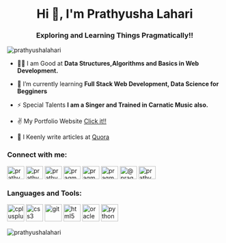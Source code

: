 <head>
  <link rel="stylesheet" href="https://cdn.jsdelivr.net/gh/devicons/devicon@v2.9.0/devicon.min.css"
 </head>
<body>
<h1 align="center">Hi 👋, I'm Prathyusha Lahari</h1>
<h3 align="center">Exploring and Learning Things Pragmatically!!</h3>

<p align="left"> <img src="https://komarev.com/ghpvc/?username=prathyushalahari&label=Profile%20views&color=0e75b6&style=flat" alt="prathyushalahari" /> </p>

- 👨‍💻 I am Good at      **Data Structures,Algorithms and Basics in Web Development.**

- 🌱 I’m currently learning **Full Stack Web Development, Data Science for Begginers**

- ⚡ Special Talents         **I am a Singer and Trained in Carnatic Music also.**

- ✌ My Portfolio Website [Click it!!](https://prathyushalahari.github.io/CV/)

- 📝 I Keenly write articles at [Quora](https://www.quora.com/profile/Prathyusha-Lahari)

<h3 align="left">Connect with me:</h3>
<p align="left">
<a href="https://twitter.com/prathyushamaha2" target="blank"><img align="center" src="https://cdn.jsdelivr.net/npm/simple-icons@3.0.1/icons/twitter.svg" alt="prathyushamaha2" height="30" width="40" /></a>
<a href="https://linkedin.com/in/prathyusha-lahari" target="blank"><img align="center" src="https://cdn.jsdelivr.net/npm/simple-icons@3.0.1/icons/linkedin.svg" alt="prathyusha-lahari" height="30" width="40" /></a>
 <a href="https://linkedin.com/in/prathyusha-lahari" target="blank"><img align="center" src="https://simpleicons.org/icons/quora.svg" alt="prathyusha-lahari" height="30" width="40" /></a>
<a href="https://www.codechef.com/users/pragmatic_p8" target="blank"><img align="center" src="https://cdn.jsdelivr.net/npm/simple-icons@3.1.0/icons/codechef.svg" alt="pragmatic_p8" height="30" width="40" /></a>
<a href="https://www.hackerrank.com/pragmatic_p8" target="blank"><img align="center" src="https://cdn.jsdelivr.net/npm/simple-icons@3.0.1/icons/hackerrank.svg" alt="pragmatic_p8" height="30" width="40" /></a>
<a href="https://codeforces.com/profile/pragmatic_p8" target="blank"><img align="center" src="https://cdn.jsdelivr.net/npm/simple-icons@3.0.1/icons/codeforces.svg" alt="pragmatic_p8" height="30" width="40" /></a>
<a href="https://www.hackerearth.com/@pragmatic_p8" target="blank"><img align="center" src="https://cdn.jsdelivr.net/npm/simple-icons@3.0.1/icons/hackerearth.svg" alt="@pragmatic_p8" height="30" width="40" /></a>
<a href="https://auth.geeksforgeeks.org/user/prathyusha_lahari" target="blank"><img align="center" src="https://cdn.jsdelivr.net/npm/simple-icons@3.0.1/icons/geeksforgeeks.svg" alt="prathyusha_lahari" height="30" width="40" /></a>
</p>

<h3 align="left">Languages and Tools:</h3>
<a href="https://www.w3schools.com/cpp/" target="_blank"><img src="https://simpleicons.org/icons/cplusplus.svg" alt="cplusplus" width="40" height="40"/></a> 
<a href="https://www.w3schools.com/css/" target="_blank"><img src="https://simpleicons.org/icons/css3.svg" alt="css3" width="40" height="40"/></a> 
<a href="https://git-scm.com/" target="_blank"><img src="https://simpleicons.org/icons/git.svg" alt="git" width="40" height="40"/></a>
<a href="https://www.w3.org/html/" target="_blank"><img src="https://simpleicons.org/icons/html5.svg" alt="html5" width="40" height="40"/></a> 
<a href="https://www.oracle.com/" target="_blank"><img src="https://img.icons8.com/ios-filled/50/000000/sql.png" alt="oracle" width="40" height="40"/></a>
<a href="https://www.python.org" target="_blank"><img src="https://simpleicons.org/icons/python.svg" alt="python" width="40" height="40"/></a>

</p>

<p><img align="center" src="https://github-readme-stats.vercel.app/api/top-langs?username=prathyushalahari&show_icons=true&locale=en&layout=compact" alt="prathyushalahari" /></p>
</body>
